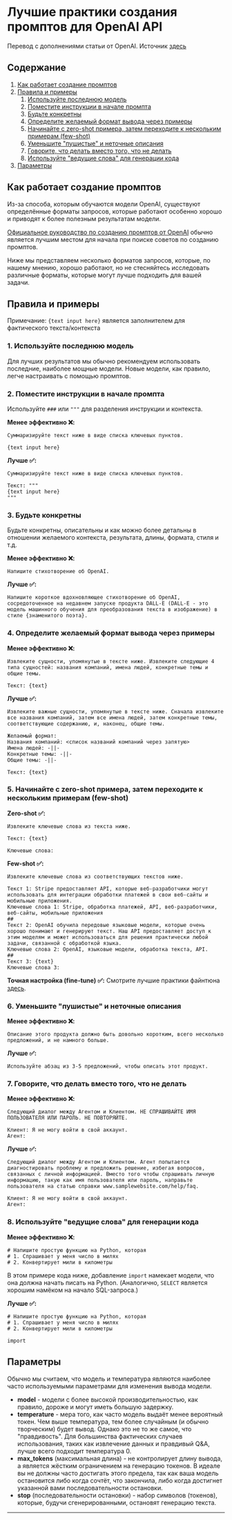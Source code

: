 # Лучшие практики создания промптов для OpenAI API

Перевод с дополнениями статьи от OpenAI.
Источник [здесь](https://help.openai.com/en/articles/6654000-best-practices-for-prompt-engineering-with-the-openai-api)

## Содержание
1. [Как работает создание промптов](#как-работает-создание-промптов)
2. [Правила и примеры](#правила-и-примеры)
   1. [Используйте последнюю модель](#1-используйте-последнюю-модель)
   2. [Поместите инструкции в начале промпта](#2-поместите-инструкции-в-начале-промпта)
   3. [Будьте конкретны](#3-будьте-конкретны)
   4. [Определите желаемый формат вывода через примеры](#4-определите-желаемый-формат-вывода-через-примеры)
   5. [Начинайте с zero-shot примера, затем переходите к нескольким примерам (few-shot)](#5-начинайте-с-zero-shot-примера-затем-переходите-к-нескольким-примерам-few-shot)
   6. [Уменьшите "пушистые" и неточные описания](#6-уменьшите-пушистые-и-неточные-описания)
   7. [Говорите, что делать вместо того, что не делать](#7-говорите-что-делать-вместо-того-что-не-делать)
   8. [Используйте "ведущие слова" для генерации кода](#8-используйте-ведущие-слова-для-генерации-кода)
3. [Параметры](#параметры)

## Как работает создание промптов

Из-за способа, которым обучаются модели OpenAI, существуют определённые форматы запросов, которые работают особенно хорошо и приводят к более полезным результатам модели.

[Официальное руководство по созданию промптов от OpenAI](https://platform.openai.com/docs/guides/prompt-engineering) обычно является лучшим местом для начала при поиске советов по созданию промптов.

Ниже мы представляем несколько форматов запросов, которые, по нашему мнению, хорошо работают, но не стесняйтесь исследовать различные форматы, которые могут лучше подходить для вашей задачи.

## Правила и примеры

Примечание: `{text input here}` является заполнителем для фактического текста/контекста

### 1. Используйте последнюю модель

Для лучших результатов мы обычно рекомендуем использовать последние, наиболее мощные модели. Новые модели, как правило, легче настраивать с помощью промптов.

### 2. Поместите инструкции в начале промпта

Используйте `###` или `"""` для разделения инструкции и контекста.

**Менее эффективно ❌:**
```
Суммаризируйте текст ниже в виде списка ключевых пунктов.

{text input here}
```

**Лучше ✅:**
```
Суммаризируйте текст ниже в виде списка ключевых пунктов.

Текст: """
{text input here}
"""
```
### 3. Будьте конкретны

Будьте конкретны, описательны и как можно более детальны в отношении желаемого контекста, результата, длины, формата, стиля и т.д.

**Менее эффективно ❌:**
```
Напишите стихотворение об OpenAI.
```

**Лучше ✅:**
```
Напишите короткое вдохновляющее стихотворение об OpenAI, сосредоточенное на недавнем запуске продукта DALL-E (DALL-E - это модель машинного обучения для преобразования текста в изображение) в стиле {знаменитого поэта}.
```

### 4. Определите желаемый формат вывода через примеры

**Менее эффективно ❌:**
```
Извлеките сущности, упомянутые в тексте ниже. Извлеките следующие 4 типа сущностей: названия компаний, имена людей, конкретные темы и общие темы.

Текст: {text}
```

**Лучше ✅:**
```
Извлеките важные сущности, упомянутые в тексте ниже. Сначала извлеките все названия компаний, затем все имена людей, затем конкретные темы, соответствующие содержанию, и, наконец, общие темы.

Желаемый формат:
Названия компаний: <список названий компаний через запятую>
Имена людей: -||-
Конкретные темы: -||-
Общие темы: -||-

Текст: {text}
```

### 5. Начинайте с zero-shot примера, затем переходите к нескольким примерам (few-shot)

**Zero-shot ✅:**
```
Извлеките ключевые слова из текста ниже.

Текст: {text}

Ключевые слова:
```

**Few-shot ✅:**
```
Извлеките ключевые слова из соответствующих текстов ниже.

Текст 1: Stripe предоставляет API, которые веб-разработчики могут использовать для интеграции обработки платежей в свои веб-сайты и мобильные приложения.
Ключевые слова 1: Stripe, обработка платежей, API, веб-разработчики, веб-сайты, мобильные приложения
##
Текст 2: OpenAI обучила передовые языковые модели, которые очень хорошо понимают и генерируют текст. Наш API предоставляет доступ к этим моделям и может использоваться для решения практически любой задачи, связанной с обработкой языка.
Ключевые слова 2: OpenAI, языковые модели, обработка текста, API.
##
Текст 3: {text}
Ключевые слова 3:
```

**Точная настройка (fine-tune) ✅:** Смотрите лучшие практики файнтюна [здесь](https://platform.openai.com/docs/guides/fine-tuning).

### 6. Уменьшите "пушистые" и неточные описания

**Менее эффективно ❌:**
```
Описание этого продукта должно быть довольно коротким, всего несколько предложений, и не намного больше.
```

**Лучше ✅:**
```
Используйте абзац из 3-5 предложений, чтобы описать этот продукт.
```

### 7. Говорите, что делать вместо того, что не делать

**Менее эффективно ❌:**
```
Следующий диалог между Агентом и Клиентом. НЕ СПРАШИВАЙТЕ ИМЯ ПОЛЬЗОВАТЕЛЯ ИЛИ ПАРОЛЬ. НЕ ПОВТОРЯЙТЕ.

Клиент: Я не могу войти в свой аккаунт.
Агент:
```

**Лучше ✅:**
```
Следующий диалог между Агентом и Клиентом. Агент попытается диагностировать проблему и предложить решение, избегая вопросов, связанных с личной информацией. Вместо того чтобы спрашивать личную информацию, такую как имя пользователя или пароль, направьте пользователя на статью справки www.samplewebsite.com/help/faq.

Клиент: Я не могу войти в свой аккаунт.
Агент:
```

### 8. Используйте "ведущие слова" для генерации кода

**Менее эффективно ❌:**
```
# Напишите простую функцию на Python, которая
# 1. Спрашивает у меня число в милях
# 2. Конвертирует мили в километры
```

В этом примере кода ниже, добавление `import` намекает модели, что она должна начать писать на Python. (Аналогично, `SELECT` является хорошим намёком на начало SQL-запроса.)

**Лучше ✅:**
```
# Напишите простую функцию на Python, которая
# 1. Спрашивает у меня число в милях
# 2. Конвертирует мили в километры

import
```

## Параметры

Обычно мы считаем, что модель и температура являются наиболее часто используемыми параметрами для изменения вывода модели.

- **model** - модели с более высокой производительностью, как правило, дороже и могут иметь большую задержку.
- **temperature** - мера того, как часто модель выдаёт менее вероятный токен. Чем выше температура, тем более случайным (и обычно творческим) будет вывод. Однако это не то же самое, что "правдивость". Для большинства фактических случаев использования, таких как извлечение данных и правдивый Q&A, лучше всего подходит температура 0.
- **max_tokens** (максимальная длина) - не контролирует длину вывода, а является жёстким ограничением на генерацию токенов. В идеале вы не должны часто достигать этого предела, так как ваша модель остановится либо когда сочтёт, что закончила, либо когда достигнет указанной вами последовательности остановки.
- **stop** (последовательности остановки) - набор символов (токенов), которые, будучи сгенерированными, остановят генерацию текста.

---

~~~Пожелания и замечания можно оставить [здесь](https://github.com/Sansan4ez/sansan4ez.github.io/issues).~~~